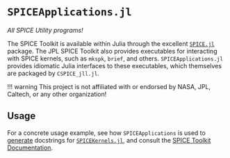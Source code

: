 # `SPICEApplications.jl`

_All SPICE Utility programs!_

The SPICE Toolkit is available within Julia through the excellent
[`SPICE.jl`](https://github.com/JuliaAstro/SPICE.jl) package. The JPL SPICE
Toolkit also provides executables for interacting with SPICE kernels, such as
`mkspk`, `brief`, and others. `SPICEApplications.jl` provides idiomatic Julia
interfaces to these executables, which themselves are packaged by
`CSPICE_jll.jl`.

!!! warning
    This project is not affiliated with or endorsed by NASA, JPL, Caltech, or
    any other organization!

## Usage

For a concrete usage example, see how `SPICEApplications` is used to 
[generate](https://github.com/cadojo/SPICEKernels.jl/blob/main/gen/make.jl) 
docstrings for [`SPICEKernels.jl`](https://github.com/cadojo/SPICEKernels.jl),
and consult the 
[SPICE Toolkit Documentation](https://naif.jpl.nasa.gov/naif/utilities.html).
